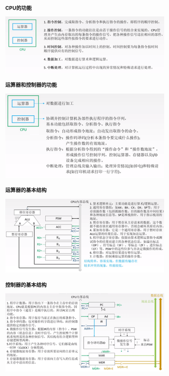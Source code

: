 
### CPU的功能

<img src="../../images/cpu的功能.png">

### 运算器和控制器的功能

<img src="../../images/运算器和控制器的功能.png">

### 运算器的基本结构

<img src="../../images/运算器的基本结构.png">

### 控制器的基本结构

<img src="../../images/控制器的基本结构.png">